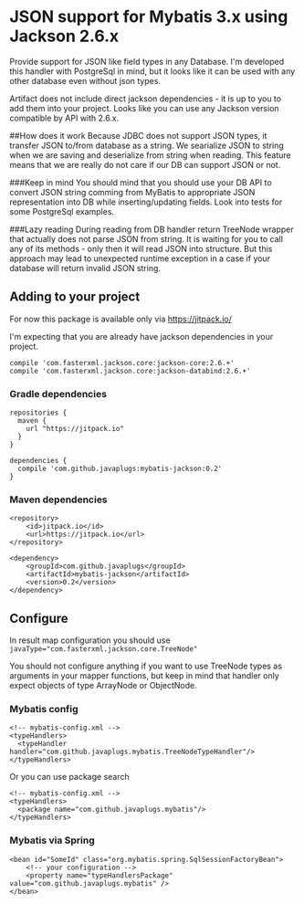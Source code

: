 # JSON support for Mybatis 3.x using Jackson 2.6.x

Provide support for JSON like field types in any Database.
I'm developed this handler with PostgreSql in mind, 
but it looks like it can be used with any other database even without json types.

Artifact does not include direct jackson dependencies - it is up to you to add them into your project.
Looks like you can use any Jackson version compatible by API with 2.6.x.

##How does it work
Because JDBC does not support JSON types, it transfer JSON to/from database as a string.
We searialize JSON to string when we are saving and deserialize from string when reading.
This feature means that we are really do not care if our DB can support JSON or not.

###Keep in mind
You should mind that you should use your DB API to convert JSON string comming from MyBatis 
to appropriate JSON representation into DB while inserting/updating fields.
Look into tests for some PostgreSql examples.

###Lazy reading
During reading from DB handler return TreeNode wrapper that actually does not parse JSON from string.
It is waiting for you to call any of its methods - only then it will read JSON into structure.
But this approach may lead to unexpected runtime exception in a case if your database will return
invalid JSON string.


## Adding to your project

For now this package is available only via https://jitpack.io/

I'm expecting that you are already have jackson dependencies in your project.
```
compile 'com.fasterxml.jackson.core:jackson-core:2.6.+'
compile 'com.fasterxml.jackson.core:jackson-databind:2.6.+'
```

### Gradle dependencies
```
repositories {
  maven {
    url "https://jitpack.io"
  }
}

dependencies {
  compile 'com.github.javaplugs:mybatis-jackson:0.2'
}
```

### Maven dependencies
```
<repository>
    <id>jitpack.io</id>
    <url>https://jitpack.io</url>
</repository>

<dependency>
    <groupId>com.github.javaplugs</groupId>
    <artifactId>mybatis-jackson</artifactId>
    <version>0.2</version>
</dependency>
```

## Configure
In result map configuration you should use ```javaType="com.fasterxml.jackson.core.TreeNode"```

You should not configure anything if you want to use TreeNode types as arguments in your mapper
functions, but keep in mind that handler only expect objects of type ArrayNode or ObjectNode.


### Mybatis config
```
<!-- mybatis-config.xml -->
<typeHandlers>
  <typeHandler handler="com.github.javaplugs.mybatis.TreeNodeTypeHandler"/>
</typeHandlers>
```

Or you can use package search

```
<!-- mybatis-config.xml -->
<typeHandlers>
  <package name="com.github.javaplugs.mybatis"/>
</typeHandlers>
```

### Mybatis via Spring
```
<bean id="SomeId" class="org.mybatis.spring.SqlSessionFactoryBean">
    <!-- your configuration -->
    <property name="typeHandlersPackage" value="com.github.javaplugs.mybatis" />
</bean>
```